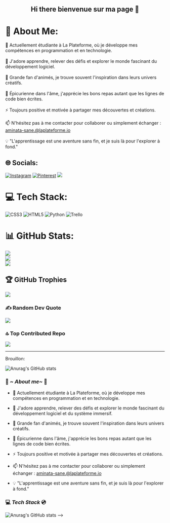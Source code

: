 
<h2 align="center" tabindex="-1" class="heading-element" dir="auto"> Hi there bienvenue sur ma page 👋 </h2>

# 💫 About Me:
🔭 Actuellement étudiante à La Plateforme, où je développe mes compétences en programmation et en technologie.<br><br>🌱 J'adore apprendre, relever des défis et explorer le monde fascinant du développement logiciel.<br><br>💖 Grande fan d'animés, je trouve souvent l'inspiration dans leurs univers créatifs.<br><br>🍜 Épicurienne dans l'âme, j'apprécie les bons repas autant que les lignes de code bien écrites.<br><br>⚡ Toujours positive et motivée à partager mes découvertes et créations.<br><br>📫 N'hésitez pas à me contacter pour collaborer ou simplement échanger : aminata-sane.@laplateforme.io<br><br>💡 "L'apprentissage est une aventure sans fin, et je suis là pour l'explorer à fond."


## 🌐 Socials:
[![Instagram](https://img.shields.io/badge/Instagram-%23E4405F.svg?logo=Instagram&logoColor=white)](https://instagram.com/aminata_constance) [![Pinterest](https://img.shields.io/badge/Pinterest-%23E60023.svg?logo=Pinterest&logoColor=white)](https://pinterest.com/aminataconstanc) 
[![](https://visitcount.itsvg.in/api?id=aminata-sane&label=Profile%20Views&color=11&icon=5&pretty=false)](https://visitcount.itsvg.in)

# 💻 Tech Stack:
![CSS3](https://img.shields.io/badge/css3-%231572B6.svg?style=for-the-badge&logo=css3&logoColor=white) ![HTML5](https://img.shields.io/badge/html5-%23E34F26.svg?style=for-the-badge&logo=html5&logoColor=white) ![Python](https://img.shields.io/badge/python-3670A0?style=for-the-badge&logo=python&logoColor=ffdd54)  ![Trello](https://img.shields.io/badge/Trello-%23026AA7.svg?style=for-the-badge&logo=Trello&logoColor=white)
# 📊 GitHub Stats:
![](https://github-readme-stats.vercel.app/api?username=aminata-sane&theme=radical&hide_border=false&include_all_commits=false&count_private=false)<br/>
![](https://github-readme-streak-stats.herokuapp.com/?user=aminata-sane&theme=dark&hide_border=false)<br/>
![](https://github-readme-stats.vercel.app/api/top-langs/?username=aminata-sane&theme=dark&hide_border=false&include_all_commits=false&count_private=false&layout=compact)

## 🏆 GitHub Trophies
![](https://github-profile-trophy.vercel.app/?username=aminata-sane&theme=radical&no-frame=false&no-bg=false&margin-w=4)

### ✍️ Random Dev Quote
![](https://quotes-github-readme.vercel.app/api?type=horizontal&theme=merko)

### 🔝 Top Contributed Repo
![](https://github-contributor-stats.vercel.app/api?username=aminata-sane&limit=5&theme=dark&combine_all_yearly_contributions=true)

---




<!--


# 💻 Tech Stack:

# 📊 GitHub Stats:
![](https://github-readme-stats.vercel.app/api?username=aminata-sane&theme=dark&hide_border=false&include_all_commits=false&count_private=false)<br/>
![](https://github-readme-streak-stats.herokuapp.com/?user=aminata-sane&theme=dark&hide_border=false)<br/>
![](https://github-readme-stats.vercel.app/api/top-langs/?username=aminata-sane&theme=dark&hide_border=false&include_all_commits=false&count_private=false&layout=compact)

---
[![](https://visitcount.itsvg.in/api?id=aminata-sane&icon=0&color=0)](https://visitcount.itsvg.in)

<!-- Proudly created with GPRM ( https://gprm.itsvg.in ) -->
Brouillon:

![Anurag's GitHub stats](https://github-readme-stats.vercel.app/api?username=aminata-sane&show_icons=true&theme=dracula)


### 🦊 ~ _About me_~ 🦊  

+ 🔭 Actuellement étudiante à La Plateforme, où je développe mes compétences en programmation et en technologie.
  
+ 🌱 J'adore apprendre, relever des défis et explorer le monde fascinant du développement logiciel et du système immersif.
  
+ 💖 Grande fan d'animés, je trouve souvent l'inspiration dans leurs univers créatifs.
  
+ 🍜 Épicurienne dans l'âme, j'apprécie les bons repas autant que les lignes de code bien écrites.
  
+ ⚡ Toujours positive et motivée à partager mes découvertes et créations.
  
+ 📫 N'hésitez pas à me contacter pour collaborer ou simplement échanger : aminata-sane.@laplateforme.io
  
+ 💡 "L'apprentissage est une aventure sans fin, et je suis là pour l'explorer à fond."
  

### :computer: _Tech Stack_ :cd:

![Anurag's GitHub stats](https://github-readme-stats.vercel.app/api?username=aminata-sane&show_icons=true&theme=radical)
-->
<!-- Proudly created with GPRM ( https://gprm.itsvg.in ) -->

